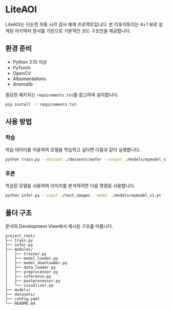 # LiteAOI

LiteAOI는 단순한 자동 시각 검사 예제 프로젝트입니다. 본 리포지토리는 4+1 뷰로 설계된 아키텍처 문서를 기반으로 기본적인 코드 구조만을 제공합니다.

## 환경 준비

- Python 3.10 이상
- PyTorch
- OpenCV
- Albumentations
- Anomalib

필요한 패키지는 `requirements.txt`를 참고하여 설치합니다.

```bash
pip install -r requirements.txt
```

## 사용 방법

### 학습

학습 데이터를 이용하여 모델을 학습하고 싶다면 다음과 같이 실행합니다.

```bash
python train.py --dataset ./datasets/wafer --output ./models/mymodel_v1.pt
```

### 추론

학습된 모델을 사용하여 이미지를 분석하려면 다음 명령을 사용합니다.

```bash
python infer.py --input ./test_images --model ./models/mymodel_v1.pt
```

## 폴더 구조

문서의 Development View에서 제시된 구조를 따릅니다.

```text
project_root/
├── train.py
├── infer.py
├── modules/
│   ├── trainer.py
│   ├── model_loader.py
│   ├── model_downloader.py
│   ├── data_loader.py
│   ├── preprocessor.py
│   ├── inference.py
│   ├── postprocessor.py
│   └── visualizer.py
├── models/
├── datasets/
├── config.yaml
└── README.md
```
